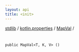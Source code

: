 ```yaml
---
layout: api
title: <init>
---
```

[stdlib](../../index.html) / [kotlin.properties](../index.html) / [MapVal](index.html) / [<init>](_init_.html)

# <init>

```
public MapVal<T, K, V> ()
```
